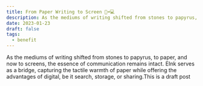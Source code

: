 ```yaml
---
title: From Paper Writing to Screen 📜➡️💻
description: As the mediums of writing shifted from stones to papyrus, to paper, and now to screens, the essence of communication remains intact. EInk serves as a bridge, capturing the tactile warmth of paper while offering the advantages of digital, be it search, storage, or sharing.
date: 2023-01-23
draft: false
tags:
  - benefit
---
```

As the mediums of writing shifted from stones to papyrus, to paper, and now to screens, the essence of communication remains intact. EInk serves as a bridge, capturing the tactile warmth of paper while offering the advantages of digital, be it search, storage, or sharing.This is a draft post
